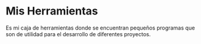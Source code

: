 # Mis Herramientas

Es mi caja de herramientas donde se encuentran pequeños programas que son de utilidad para el desarrollo de diferentes proyectos.
